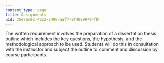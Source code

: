 ```yaml
---
content_type: page
title: Assignments
uid: 35e7ec8c-42c2-7400-aaf7-8f40899794f8
---
```


The written requirement involves the preparation of a dissertation thesis outline which includes the key questions, the hypothesis, and the methodological approach to be used. Students will do this in consultation with the instructor and subject the outline to comment and discussion by course participants.